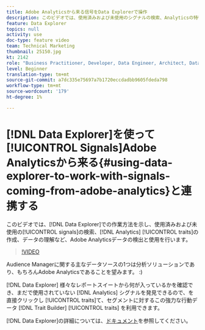 ```yaml
---
title: Adobe Analyticsから来る信号をData Explorerで操作
description: このビデオでは、使用済みおよび未使用のシグナルの検索、Analyticsの特徴の作成、データの理解を含む、Adobe Analyticsデータを検出して使用するData Explorerでの作業方法を説明します。
feature: Data Explorer
topics: null
activity: use
doc-type: feature video
team: Technical Marketing
thumbnail: 25150.jpg
kt: 2142
role: "Business Practitioner, Developer, Data Engineer, Architect, Data Architect, Administrator, Leader"
level: Beginner
translation-type: tm+mt
source-git-commit: a7dc335e75697a7b1720eccdadbb9605fdeda798
workflow-type: tm+mt
source-wordcount: '179'
ht-degree: 1%

---
```



# [!DNL Data Explorer]を使って[!UICONTROL Signals]Adobe Analyticsから来る{#using-data-explorer-to-work-with-signals-coming-from-adobe-analytics}と連携する

このビデオでは、[!DNL Data Explorer]での作業方法を示し、使用済みおよび未使用の[!UICONTROL signals]の検索、[!DNL Analytics] [!UICONTROL traits]の作成、データの理解など、Adobe Analyticsデータの検出と使用を行います。

>[!VIDEO](https://video.tv.adobe.com/v/25150/?quality=12)

Audience Managerに関する主なデータソースの1つは分析ソリューションであり、もちろんAdobe Analyticsであることを望みます。 :)

[!DNL Data Explorer] 様々なレポートスイートから何が入っているかを確認でき、まだで使用されていない [!DNL Analytics] シグナルを発見できるので、を直接クリックし [!UICONTROL traits]て、セグメントに対するこの強力な行動データ [!DNL Trait Builder]  [!UICONTROL traits] を利用できます。

[!DNL Data Explorer]の詳細については、[ドキュメント](https://experiencecloud.adobe.com/resources/help/en_US/aam/data-explorer.html)を参照してください。